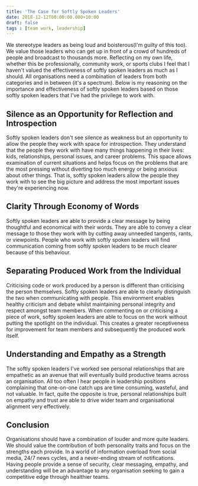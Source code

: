 ```yaml
---
title: 'The Case for Softly Spoken Leaders'
date: 2018-12-12T00:00:00.000+10:00
draft: false
tags : [team work, leadership]
---
```

We stereotype leaders as being loud and boisterous(I'm guilty of this too). We value those leaders who can get up in front of a crowd of hundreds of people and broadcast to thousands more. Reflecting on my own life, whether this be professionally, community work, or sports clubs I feel that I haven't valued the effectiveness of softly spoken leaders as much as I should. All organisations need a combination of leaders from both categories and in between (it's a spectrum). Below is my reasoning on the importance and effectiveness of softly spoken leaders based on those softly spoken leaders that I've had the privilege to work with.

## Silence as an Opportunity for Reflection and Introspection
Softly spoken leaders don't see silence as weakness but an opportunity to allow the people they work with space for introspection. They understand that the people they work with have many things happening in their lives: kids, relationships, personal issues, and career problems. This space allows examination of current situations and helps focus on the problems that are the most pressing without diverting too much energy or being anxious about other things. That is, softly spoken leaders allow the people they work with to see the big picture and address the most important issues they're experiencing now.

## Clarity Through Economy of Words
Softly spoken leaders are able to provide a clear message by being thoughtful and economical with their words. They are able to convey a clear message to those they work with by cutting away unneeded tangents, rants, or viewpoints. People who work with softly spoken leaders will find communication coming from softly spoken leaders to be much clearer because of this behaviour.

## Separating Produced Work from the Individual
Criticising code or work produced by a person is different than criticising the person themselves. Softly spoken leaders are able to clearly distinguish the two when communicating with people. This environment enables healthy criticism and debate whilst maintaining personal integrity and respect amongst team members. When commenting on or criticising a piece of work, softly spoken leaders are able to focus on the work without putting the spotlight on the individual. This creates a greater receptiveness for improvement for team members and subsequently the produced work itself.

## Understanding and Empathy as a Strength
The softly spoken leaders I've worked see personal relationships that are empathetic as an avenue that will eventually build productive teams across an organisation. All too often I hear people in leadership positions complaining that one-on-one catch ups are time consuming, wasteful, and not valuable. In fact, quite the opposite is true, personal relationships built on empathy and trust are able to drive wider team and organisational alignment very effectively.

## Conclusion
Organisations should have a combination of louder and more quite leaders. We should value the contribution of both personality traits and focus on the strengths each provide. In a world of information overload from social media, 24/7 news cycles, and a never-ending stream of notifications. Having people provide a sense of security, clear messaging, empathy, and understanding will be an advantage to any organisation seeking to gain a competitive edge through healthier teams.
